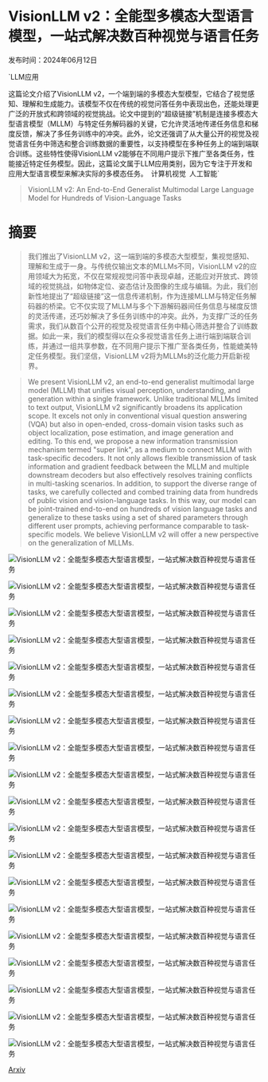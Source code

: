 # VisionLLM v2：全能型多模态大型语言模型，一站式解决数百种视觉与语言任务

发布时间：2024年06月12日

`LLM应用

这篇论文介绍了VisionLLM v2，一个端到端的多模态大型模型，它结合了视觉感知、理解和生成能力。该模型不仅在传统的视觉问答任务中表现出色，还能处理更广泛的开放式和跨领域的视觉挑战。论文中提到的“超级链接”机制是连接多模态大型语言模型（MLLM）与特定任务解码器的关键，它允许灵活地传递任务信息和梯度反馈，解决了多任务训练中的冲突。此外，论文还强调了从大量公开的视觉及视觉语言任务中筛选和整合训练数据的重要性，以支持模型在多种任务上的端到端联合训练。这些特性使得VisionLLM v2能够在不同用户提示下推广至各类任务，性能接近特定任务模型。因此，这篇论文属于LLM应用类别，因为它专注于开发和应用大型语言模型来解决实际的多模态任务。` `计算机视觉` `人工智能`

> VisionLLM v2: An End-to-End Generalist Multimodal Large Language Model for Hundreds of Vision-Language Tasks

# 摘要

> 我们推出了VisionLLM v2，这一端到端的多模态大型模型，集视觉感知、理解和生成于一身。与传统仅输出文本的MLLMs不同，VisionLLM v2的应用领域大为拓宽，不仅在常规视觉问答中表现卓越，还能应对开放式、跨领域的视觉挑战，如物体定位、姿态估计及图像的生成与编辑。为此，我们创新性地提出了“超级链接”这一信息传递机制，作为连接MLLM与特定任务解码器的桥梁。它不仅实现了MLLM与多个下游解码器间任务信息与梯度反馈的灵活传递，还巧妙解决了多任务训练中的冲突。此外，为支撑广泛的任务需求，我们从数百个公开的视觉及视觉语言任务中精心筛选并整合了训练数据。如此一来，我们的模型得以在众多视觉语言任务上进行端到端联合训练，并通过一组共享参数，在不同用户提示下推广至各类任务，性能媲美特定任务模型。我们坚信，VisionLLM v2将为MLLMs的泛化能力开启新视界。

> We present VisionLLM v2, an end-to-end generalist multimodal large model (MLLM) that unifies visual perception, understanding, and generation within a single framework. Unlike traditional MLLMs limited to text output, VisionLLM v2 significantly broadens its application scope. It excels not only in conventional visual question answering (VQA) but also in open-ended, cross-domain vision tasks such as object localization, pose estimation, and image generation and editing. To this end, we propose a new information transmission mechanism termed "super link", as a medium to connect MLLM with task-specific decoders. It not only allows flexible transmission of task information and gradient feedback between the MLLM and multiple downstream decoders but also effectively resolves training conflicts in multi-tasking scenarios. In addition, to support the diverse range of tasks, we carefully collected and combed training data from hundreds of public vision and vision-language tasks. In this way, our model can be joint-trained end-to-end on hundreds of vision language tasks and generalize to these tasks using a set of shared parameters through different user prompts, achieving performance comparable to task-specific models. We believe VisionLLM v2 will offer a new perspective on the generalization of MLLMs.

![VisionLLM v2：全能型多模态大型语言模型，一站式解决数百种视觉与语言任务](../../../paper_images/2406.08394/x1.png)

![VisionLLM v2：全能型多模态大型语言模型，一站式解决数百种视觉与语言任务](../../../paper_images/2406.08394/x2.png)

![VisionLLM v2：全能型多模态大型语言模型，一站式解决数百种视觉与语言任务](../../../paper_images/2406.08394/x3.png)

![VisionLLM v2：全能型多模态大型语言模型，一站式解决数百种视觉与语言任务](../../../paper_images/2406.08394/x4.png)

![VisionLLM v2：全能型多模态大型语言模型，一站式解决数百种视觉与语言任务](../../../paper_images/2406.08394/x5.png)

![VisionLLM v2：全能型多模态大型语言模型，一站式解决数百种视觉与语言任务](../../../paper_images/2406.08394/x6.png)

![VisionLLM v2：全能型多模态大型语言模型，一站式解决数百种视觉与语言任务](../../../paper_images/2406.08394/x7.png)

![VisionLLM v2：全能型多模态大型语言模型，一站式解决数百种视觉与语言任务](../../../paper_images/2406.08394/x8.png)

![VisionLLM v2：全能型多模态大型语言模型，一站式解决数百种视觉与语言任务](../../../paper_images/2406.08394/x9.png)

![VisionLLM v2：全能型多模态大型语言模型，一站式解决数百种视觉与语言任务](../../../paper_images/2406.08394/x10.png)

![VisionLLM v2：全能型多模态大型语言模型，一站式解决数百种视觉与语言任务](../../../paper_images/2406.08394/x11.png)

![VisionLLM v2：全能型多模态大型语言模型，一站式解决数百种视觉与语言任务](../../../paper_images/2406.08394/x12.png)

![VisionLLM v2：全能型多模态大型语言模型，一站式解决数百种视觉与语言任务](../../../paper_images/2406.08394/x13.png)

![VisionLLM v2：全能型多模态大型语言模型，一站式解决数百种视觉与语言任务](../../../paper_images/2406.08394/x14.png)

![VisionLLM v2：全能型多模态大型语言模型，一站式解决数百种视觉与语言任务](../../../paper_images/2406.08394/x15.png)

![VisionLLM v2：全能型多模态大型语言模型，一站式解决数百种视觉与语言任务](../../../paper_images/2406.08394/x16.png)

![VisionLLM v2：全能型多模态大型语言模型，一站式解决数百种视觉与语言任务](../../../paper_images/2406.08394/x17.png)

![VisionLLM v2：全能型多模态大型语言模型，一站式解决数百种视觉与语言任务](../../../paper_images/2406.08394/x18.png)

![VisionLLM v2：全能型多模态大型语言模型，一站式解决数百种视觉与语言任务](../../../paper_images/2406.08394/x19.png)

[Arxiv](https://arxiv.org/abs/2406.08394)